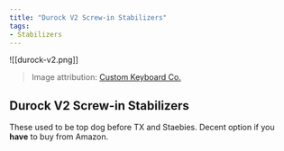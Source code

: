 ```yaml
---
title: "Durock V2 Screw-in Stabilizers"
tags:
- Stabilizers
---
```


![[durock-v2.png]]

> Image attribution: [Custom Keyboard Co.](https://www.customkeysco.com/product/durock-v2-stabilizers-set-full-black-nero)

## Durock V2 Screw-in Stabilizers

These used to be top dog before TX and Staebies. Decent option if you **have** to buy from Amazon.
